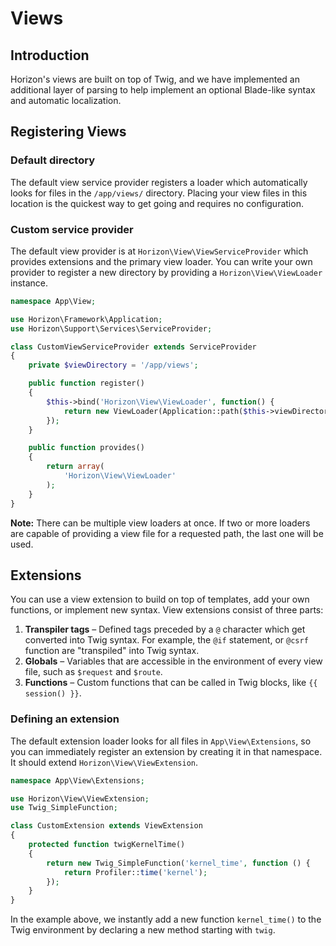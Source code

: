 # Views

## Introduction

Horizon's views are built on top of Twig, and we have implemented an additional layer of parsing to help implement an
optional Blade-like syntax and automatic localization.

<!--Horizon uses [Twig templates](../frontend/twig_templates.md) for its views. Please refer to the frontend section for full
details on writing templates. This document talks about the view system itself.-->

## Registering Views

### Default directory

The default view service provider registers a loader which automatically looks for files in the `/app/views/` directory.
Placing your view files in this location is the quickest way to get going and requires no configuration.

### Custom service provider

The default view provider is at `Horizon\View\ViewServiceProvider` which provides extensions and the primary view loader.
You can write your own provider to register a new directory by providing a `Horizon\View\ViewLoader` instance.

```php
namespace App\View;

use Horizon\Framework\Application;
use Horizon\Support\Services\ServiceProvider;

class CustomViewServiceProvider extends ServiceProvider
{
    private $viewDirectory = '/app/views';

    public function register()
    {
        $this->bind('Horizon\View\ViewLoader', function() {
            return new ViewLoader(Application::path($this->viewDirectory));
        });
    }

    public function provides()
    {
        return array(
            'Horizon\View\ViewLoader'
        );
    }
}
```

**Note:** There can be multiple view loaders at once. If two or more loaders are capable of providing a view file for
a requested path, the last one will be used.

## Extensions

You can use a view extension to build on top of templates, add your own functions, or implement new syntax. View
extensions consist of three parts:

1. **Transpiler tags** – Defined tags preceded by a `@` character which get converted into Twig syntax. For example,
   the `@if` statement, or `@csrf` function are "transpiled" into Twig syntax.
2. **Globals** – Variables that are accessible in the environment of every view file, such as `$request` and `$route`.
3. **Functions** – Custom functions that can be called in Twig blocks, like `{{ session() }}`.

### Defining an extension

The default extension loader looks for all files in `App\View\Extensions`, so you can immediately register an extension
by creating it in that namespace. It should extend `Horizon\View\ViewExtension`.

```php
namespace App\View\Extensions;

use Horizon\View\ViewExtension;
use Twig_SimpleFunction;

class CustomExtension extends ViewExtension
{
    protected function twigKernelTime()
    {
        return new Twig_SimpleFunction('kernel_time', function () {
            return Profiler::time('kernel');
        });
    }
}
```

In the example above, we instantly add a new function `kernel_time()` to the Twig environment by declaring a new
method starting with `twig`.
